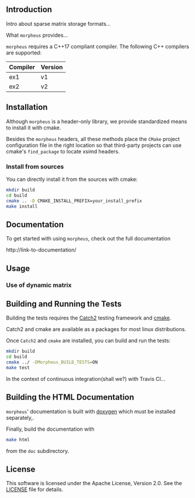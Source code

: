 ## Introduction

Intro about sparse matrix storage formats...

What `morpheus` provides...

`morpheus` requires a C++17 compliant compiler. The following C++ compilers are supported:

Compiler                | Version
------------------------|-------------------------------
ex1 | v1
ex2 | v2


## Installation

Although `morpheus` is a header-only library, we provide standardized means to install it with cmake.

Besides the `morpheus` headers, all these methods place the `CMake` project configuration file in the right location so that
third-party projects can use cmake's `find_package` to locate xsimd headers.

### Install from sources

You can directly install it from the sources with cmake:

```bash
mkdir build
cd build
cmake .. -D CMAKE_INSTALL_PREFIX=your_install_prefix
make install
```

## Documentation

To get started with using `morpheus`, check out the full documentation

http://link-to-documentation/

## Usage

### Use of dynamic matrix

## Building and Running the Tests

Building the tests requires the [Catch2](https://github.com/catchorg/Catch2) testing framework and [cmake](https://cmake.org).

Catch2 and cmake are available as a packages for most linux distributions. 

Once `Catch2` and `cmake` are installed, you can build and run the tests:

```bash
mkdir build
cd build
cmake ../ -DMorpheus_BUILD_TESTS=ON
make test
```

In the context of continuous integration(shall we?) with Travis CI...

## Building the HTML Documentation

`morpheus`' documentation is built with [doxygen](http://www.doxygen.org) which must be installed separately,.

Finally, build the documentation with

```bash
make html
```

from the `doc` subdirectory.

## License

This software is licensed under the Apache License, Version 2.0. See the [LICENSE](LICENSE) file for details.